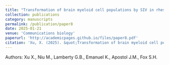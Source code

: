 ```yaml
---
title: "Transformation of brain myeloid cell populations by SIV in rhesus macaques revealed by multiomics"
collection: publications
category: manuscripts
permalink: /publication/paper8
date: 2025-01-21
venue: 'Communications biology'
paperurl: 'http://academicpages.github.io/files/paper8.pdf'
citation: 'Xu, X. (2025). &quot;Transformation of brain myeloid cell populations by SIV in rhesus macaques revealed by multiomics.&quot; <i> Commun Biol</i>. 8, 100'
---
```


Authors: Xu X., Niu M., Lamberty G.B., Emanuel K., Apostol J.M., Fox S.H.
